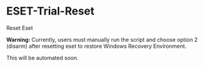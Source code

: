 # ESET-Trial-Reset
Reset Eset

**Warning:** Currently, users must manually run the script and choose option 2 (disarm) after resetting eset to restore Windows Recovery Environment.

This will be automated soon.
